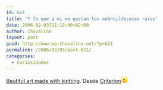 ```yaml
---
id: 621
title: 'Y lo que a mi me gustan los mu&ntilde;ecos raros'
date: 2006-02-03T11:18:40+02:00
author: Chavalina
layout: post
guid: http://www.wp.chavalina.net/?p=621
permalink: /2006/02/03/post-621/
categories:
  - Curiosidades
---
```

<a href="http://www.yumlum.com/galleries/knitwear/knitwear_art.htm" target="_blank">Beutiful art made with kintting</a>. Desde <a href="http://www.criteriondg.info/wordpress/archives/2006/02/03/munecos-de-trapo/" target="_blank">Criterion</a>![emo](/imagenes/emoticonos/sonrisa.gif)